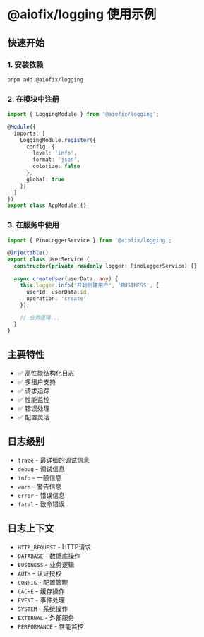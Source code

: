 # @aiofix/logging 使用示例

## 快速开始

### 1. 安装依赖

```bash
pnpm add @aiofix/logging
```

### 2. 在模块中注册

```typescript
import { LoggingModule } from '@aiofix/logging';

@Module({
  imports: [
    LoggingModule.register({
      config: {
        level: 'info',
        format: 'json',
        colorize: false
      },
      global: true
    })
  ]
})
export class AppModule {}
```

### 3. 在服务中使用

```typescript
import { PinoLoggerService } from '@aiofix/logging';

@Injectable()
export class UserService {
  constructor(private readonly logger: PinoLoggerService) {}

  async createUser(userData: any) {
    this.logger.info('开始创建用户', 'BUSINESS', {
      userId: userData.id,
      operation: 'create'
    });

    // 业务逻辑...
  }
}
```

## 主要特性

- ✅ 高性能结构化日志
- ✅ 多租户支持
- ✅ 请求追踪
- ✅ 性能监控
- ✅ 错误处理
- ✅ 配置灵活

## 日志级别

- `trace` - 最详细的调试信息
- `debug` - 调试信息
- `info` - 一般信息
- `warn` - 警告信息
- `error` - 错误信息
- `fatal` - 致命错误

## 日志上下文

- `HTTP_REQUEST` - HTTP请求
- `DATABASE` - 数据库操作
- `BUSINESS` - 业务逻辑
- `AUTH` - 认证授权
- `CONFIG` - 配置管理
- `CACHE` - 缓存操作
- `EVENT` - 事件处理
- `SYSTEM` - 系统操作
- `EXTERNAL` - 外部服务
- `PERFORMANCE` - 性能监控
